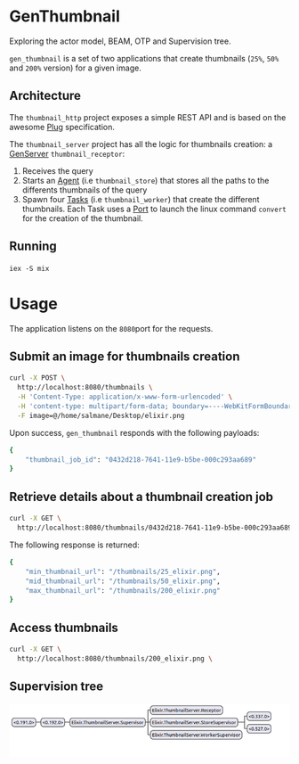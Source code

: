# GenThumbnail
Exploring the actor model, BEAM, OTP and Supervision tree.

`gen_thumbnail` is a set of two applications that create thumbnails (`25%`, `50%` and `200%` version) for a given image.
## Architecture
The `thumbnail_http` project exposes a simple REST API and is based on the awesome [Plug](https://github.com/elixir-plug/plug) specification.

The `thumbnail_server` project has all the logic for thumbnails creation: a [GenServer](https://hexdocs.pm/elixir/GenServer.html) `thumbnail_receptor`:
1. Receives the query
2. Starts an [Agent](https://hexdocs.pm/elixir/Agent.html) (i.e `thumbnail_store`) that stores all the paths to the differents thumbnails of the query
3. Spawn four [Tasks](https://hexdocs.pm/elixir/Task.html) (i.e `thumbnail_worker`) that create the different thumbnails. Each Task uses a [Port](https://hexdocs.pm/elixir/Port.html)
   to launch the linux command `convert` for the creation of the thumbnail.
## Running
`iex -S mix`

# Usage
The application listens on the `8080`port for the requests.
## Submit an image for thumbnails creation
```sh
curl -X POST \
  http://localhost:8080/thumbnails \
  -H 'Content-Type: application/x-www-form-urlencoded' \
  -H 'content-type: multipart/form-data; boundary=----WebKitFormBoundary7MA4YWxkTrZu0gW' \
  -F image=@/home/salmane/Desktop/elixir.png
```
Upon success, `gen_thumbnail` responds with the following payloads:
```sh
{
    "thumbnail_job_id": "0432d218-7641-11e9-b5be-000c293aa689"
}
```

## Retrieve details about a thumbnail creation job
```sh
curl -X GET \
  http://localhost:8080/thumbnails/0432d218-7641-11e9-b5be-000c293aa689 \
```
The following response is returned:
```sh
{
    "min_thumbnail_url": "/thumbnails/25_elixir.png",
    "mid_thumbnail_url": "/thumbnails/50_elixir.png",
    "max_thumbnail_url": "/thumbnails/200_elixir.png"
}
```

## Access thumbnails 
```sh
curl -X GET \
  http://localhost:8080/thumbnails/200_elixir.png \
```
## Supervision tree
![supervision_tree](image/supervision_tree.png)
